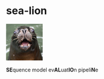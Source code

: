 # sea-lion

<img src="./logo.png" width="100" height='100'>

**SE**quence model ev**AL**uat**IO**n pipeli**N**e
